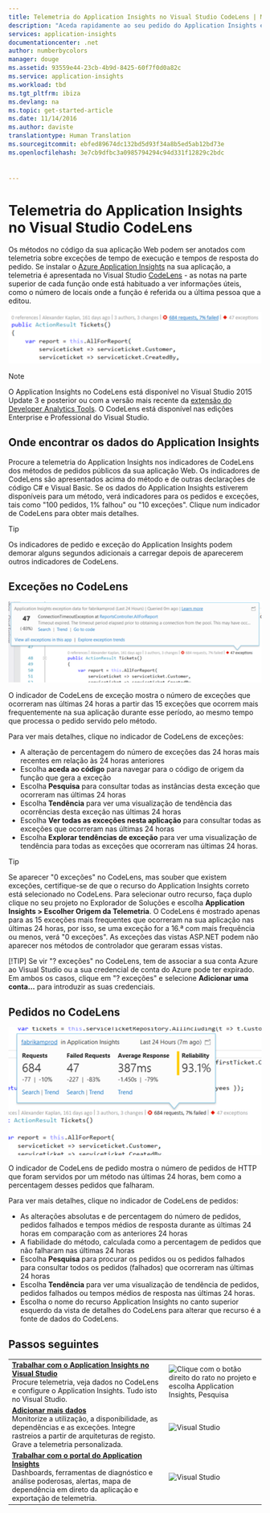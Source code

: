 ```yaml
---
title: Telemetria do Application Insights no Visual Studio CodeLens | Microsoft Docs
description: "Aceda rapidamente ao seu pedido do Application Insights e telemetria de exceção com o CodeLens no Visual Studio."
services: application-insights
documentationcenter: .net
author: numberbycolors
manager: douge
ms.assetid: 93559e44-23cb-4b9d-8425-60f7f0d0a82c
ms.service: application-insights
ms.workload: tbd
ms.tgt_pltfrm: ibiza
ms.devlang: na
ms.topic: get-started-article
ms.date: 11/14/2016
ms.author: daviste
translationtype: Human Translation
ms.sourcegitcommit: ebfed89674dc132bd5d93f34a8b5ed5ab12bd73e
ms.openlocfilehash: 3e7cb9dfbc3a0985794294c94d331f12829c2bdc


---
```

# <a name="application-insights-telemetry-in-visual-studio-codelens"></a>Telemetria do Application Insights no Visual Studio CodeLens
Os métodos no código da sua aplicação Web podem ser anotados com telemetria sobre exceções de tempo de execução e tempos de resposta do pedido. Se instalar o [Azure Application Insights](app-insights-overview.md) na sua aplicação, a telemetria é apresentada no Visual Studio [CodeLens](https://msdn.microsoft.com/library/dn269218.aspx) - as notas na parte superior de cada função onde está habituado a ver informações úteis, como o número de locais onde a função é referida ou a última pessoa que a editou.

![CodeLens](./media/app-insights-visual-studio-codelens/codelens-overview.png)

> [!NOTE]
> O Application Insights no CodeLens está disponível no Visual Studio 2015 Update 3 e posterior ou com a versão mais recente da [extensão do Developer Analytics Tools](https://visualstudiogallery.msdn.microsoft.com/82367b81-3f97-4de1-bbf1-eaf52ddc635a). O CodeLens está disponível nas edições Enterprise e Professional do Visual Studio.
> 
> 

## <a name="where-to-find-application-insights-data"></a>Onde encontrar os dados do Application Insights
Procure a telemetria do Application Insights nos indicadores de CodeLens dos métodos de pedidos públicos da sua aplicação Web. Os indicadores de CodeLens são apresentados acima do método e de outras declarações de código C# e Visual Basic. Se os dados do Application Insights estiverem disponíveis para um método, verá indicadores para os pedidos e exceções, tais como "100 pedidos, 1% falhou" ou "10 exceções". Clique num indicador de CodeLens para obter mais detalhes. 

> [!TIP]
> Os indicadores de pedido e exceção do Application Insights podem demorar alguns segundos adicionais a carregar depois de aparecerem outros indicadores de CodeLens.
> 
> 

## <a name="exceptions-in-codelens"></a>Exceções no CodeLens
![TBD](./media/app-insights-visual-studio-codelens/codelens-exceptions.png)

O indicador de CodeLens de exceção mostra o número de exceções que ocorreram nas últimas 24 horas a partir das 15 exceções que ocorrem mais frequentemente na sua aplicação durante esse período, ao mesmo tempo que processa o pedido servido pelo método.

Para ver mais detalhes, clique no indicador de CodeLens de exceções:

* A alteração de percentagem do número de exceções das 24 horas mais recentes em relação às 24 horas anteriores
* Escolha **aceda ao código** para navegar para o código de origem da função que gera a exceção
* Escolha **Pesquisa** para consultar todas as instâncias desta exceção que ocorreram nas últimas 24 horas
* Escolha **Tendência** para ver uma visualização de tendência das ocorrências desta exceção nas últimas 24 horas
* Escolha **Ver todas as exceções nesta aplicação** para consultar todas as exceções que ocorreram nas últimas 24 horas
* Escolha **Explorar tendências de exceção** para ver uma visualização de tendência para todas as exceções que ocorreram nas últimas 24 horas. 

> [!TIP]
> Se aparecer "0 exceções" no CodeLens, mas souber que existem exceções, certifique-se de que o recurso do Application Insights correto está selecionado no CodeLens. Para selecionar outro recurso, faça duplo clique no seu projeto no Explorador de Soluções e escolha **Application Insights > Escolher Origem da Telemetria**. O CodeLens é mostrado apenas para as 15 exceções mais frequentes que ocorreram na sua aplicação nas últimas 24 horas, por isso, se uma exceção for a 16.ª com mais frequência ou menos, verá "0 exceções". As exceções das vistas ASP.NET podem não aparecer nos métodos de controlador que geraram essas vistas.
> 
> [!TIP]
> Se vir "? exceções" no CodeLens, tem de associar a sua conta Azure ao Visual Studio ou a sua credencial de conta do Azure pode ter expirado. Em ambos os casos, clique em "? exceções" e selecione **Adicionar uma conta…** para introduzir as suas credenciais.
> 
> 

## <a name="requests-in-codelens"></a>Pedidos no CodeLens
![TBD](./media/app-insights-visual-studio-codelens/codelens-requests.png)

O indicador de CodeLens de pedido mostra o número de pedidos de HTTP que foram servidos por um método nas últimas 24 horas, bem como a percentagem desses pedidos que falharam.

Para ver mais detalhes, clique no indicador de CodeLens de pedidos:

* As alterações absolutas e de percentagem do número de pedidos, pedidos falhados e tempos médios de resposta durante as últimas 24 horas em comparação com as anteriores 24 horas
* A fiabilidade do método, calculada como a percentagem de pedidos que não falharam nas últimas 24 horas
* Escolha **Pesquisa** para procurar os pedidos ou os pedidos falhados para consultar todos os pedidos (falhados) que ocorreram nas últimas 24 horas
* Escolha **Tendência** para ver uma visualização de tendência de pedidos, pedidos falhados ou tempos médios de resposta nas últimas 24 horas.
* Escolha o nome do recurso Application Insights no canto superior esquerdo da vista de detalhes do CodeLens para alterar que recurso é a fonte de dados do CodeLens.

## <a name="a-namenextanext-steps"></a><a name="next"></a>Passos seguintes
|  |  |
| --- | --- |
| **[Trabalhar com o Application Insights no Visual Studio](app-insights-visual-studio.md)**<br/>Procure telemetria, veja dados no CodeLens e configure o Application Insights. Tudo isto no Visual Studio. |![Clique com o botão direito do rato no projeto e escolha Application Insights, Pesquisa](./media/app-insights-visual-studio-codelens/34.png) |
| **[Adicionar mais dados](app-insights-asp-net-more.md)**<br/>Monitorize a utilização, a disponibilidade, as dependências e as exceções. Integre rastreios a partir de arquiteturas de registo. Grave a telemetria personalizada. |![Visual Studio](./media/app-insights-visual-studio-codelens/64.png) |
| **[Trabalhar com o portal do Application Insights](app-insights-dashboards.md)**<br/>Dashboards, ferramentas de diagnóstico e análise poderosas, alertas, mapa de dependência em direto da aplicação e exportação de telemetria. |![Visual Studio](./media/app-insights-visual-studio-codelens/62.png) |




<!--HONumber=Nov16_HO3-->


